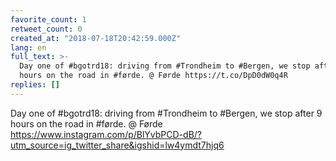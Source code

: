 ```yaml
---
favorite_count: 1
retweet_count: 0
created_at: "2018-07-18T20:42:59.000Z"
lang: en
full_text: >-
  Day one of #bgotrd18: driving from #Trondheim to #Bergen, we stop after 9
  hours on the road in #førde. @ Førde https://t.co/DpD0dW0q4R
replies: []
---
```


Day one of #bgotrd18: driving from #Trondheim to #Bergen, we stop after 9 hours
on the road in #førde. @ Førde
<https://www.instagram.com/p/BlYvbPCD-dB/?utm_source=ig_twitter_share&igshid=lw4ymdt7hjq6>
